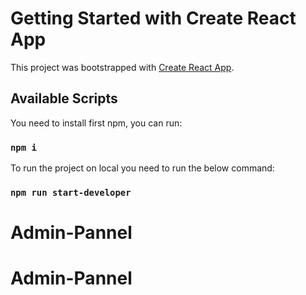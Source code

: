 # Getting Started with Create React App

This project was bootstrapped with [Create React App](https://github.com/facebook/create-react-app).

## Available Scripts

You need to install first npm, you can run:
### `npm i`

To run the project on local you need to run the below command:

### `npm run start-developer`

# Admin-Pannel
# Admin-Pannel
